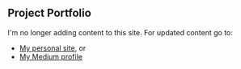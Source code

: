## Project Portfolio 

I'm no longer adding content to this site. For updated content go to:

  - [My personal site](http://danielsharp.me), or
  - [My Medium profile](http://medium.com/@dsharpc)
